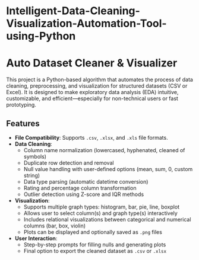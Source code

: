 # Intelligent-Data-Cleaning-Visualization-Automation-Tool-using-Python
# Auto Dataset Cleaner & Visualizer

This project is a Python-based algorithm that automates the process of data cleaning, preprocessing, and visualization for structured datasets (CSV or Excel). It is designed to make exploratory data analysis (EDA) intuitive, customizable, and efficient—especially for non-technical users or fast prototyping.

## Features

- **File Compatibility**: Supports `.csv`, `.xlsx`, and `.xls` file formats.
- **Data Cleaning**:
  - Column name normalization (lowercased, hyphenated, cleaned of symbols)
  - Duplicate row detection and removal
  - Null value handling with user-defined options (mean, sum, 0, custom string)
  - Data type parsing (automatic datetime conversion)
  - Rating and percentage column transformation
  - Outlier detection using Z-score and IQR methods
- **Visualization**:
  - Supports multiple graph types: histogram, bar, pie, line, boxplot
  - Allows user to select column(s) and graph type(s) interactively
  - Includes relational visualizations between categorical and numerical columns (bar, box, violin)
  - Plots can be displayed and optionally saved as `.png` files
- **User Interaction**:
  - Step-by-step prompts for filling nulls and generating plots
  - Final option to export the cleaned dataset as `.csv` or `.xlsx`


